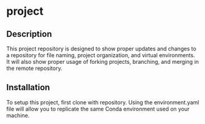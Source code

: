 # project

## Description
This project repository is designed to show proper updates and changes to a repository for file naming, project organization, and virtual environments. 
It will also show proper usage of forking projects, branching, and merging in the remote repository.

## Installation
To setup this project, first clone with repository.
Using the environment.yaml file will allow you to replicate the same Conda environment used on your machine.